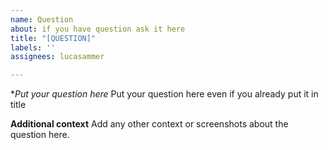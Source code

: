 ```yaml
---
name: Question
about: if you have question ask it here
title: "[QUESTION]"
labels: ''
assignees: lucasammer

---
```


**Put your question here*
Put your question here even if you already put it in title

**Additional context**
Add any other context or screenshots about the question here.
